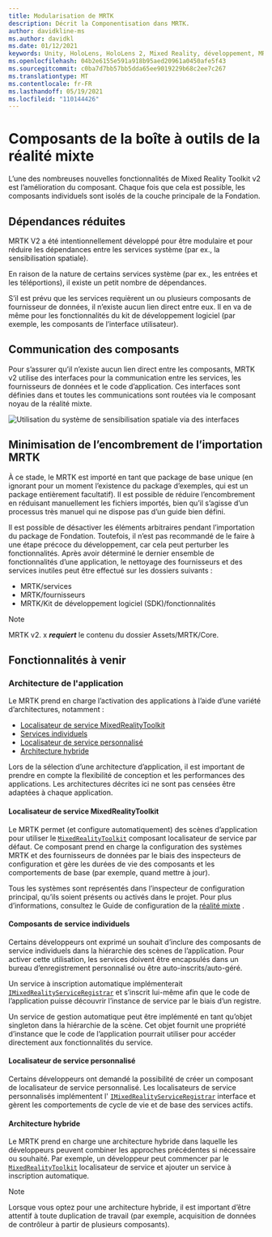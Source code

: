 ```yaml
---
title: Modularisation de MRTK
description: Décrit la Componentisation dans MRTK.
author: davidkline-ms
ms.author: davidkl
ms.date: 01/12/2021
keywords: Unity, HoloLens, HoloLens 2, Mixed Reality, développement, MRTK
ms.openlocfilehash: 04b2e6155e591a918b95aed20961a0450afe5f43
ms.sourcegitcommit: c0ba7d7bb57bb5dda65ee9019229b68c2ee7c267
ms.translationtype: MT
ms.contentlocale: fr-FR
ms.lasthandoff: 05/19/2021
ms.locfileid: "110144426"
---
```

# <a name="mixed-reality-toolkit-componentization"></a>Composants de la boîte à outils de la réalité mixte

L’une des nombreuses nouvelles fonctionnalités de Mixed Reality Toolkit v2 est l’amélioration du composant. Chaque fois que cela est possible, les composants individuels sont isolés de la couche principale de la Fondation.

## <a name="minimized-dependencies"></a>Dépendances réduites

MRTK V2 a été intentionnellement développé pour être modulaire et pour réduire les dépendances entre les services système (par ex., la sensibilisation spatiale).

En raison de la nature de certains services système (par ex., les entrées et les téléportions), il existe un petit nombre de dépendances.

S’il est prévu que les services requièrent un ou plusieurs composants de fournisseur de données, il n’existe aucun lien direct entre eux. Il en va de même pour les fonctionnalités du kit de développement logiciel (par exemple, les composants de l’interface utilisateur).

## <a name="component-communication"></a>Communication des composants

Pour s’assurer qu’il n’existe aucun lien direct entre les composants, MRTK v2 utilise des interfaces pour la communication entre les services, les fournisseurs de données et le code d’application. Ces interfaces sont définies dans et toutes les communications sont routées via le composant noyau de la réalité mixte.

![Utilisation du système de sensibilisation spatiale via des interfaces](../features/images/packaging/AccessingViaInterfaces.png)

## <a name="minimizing-mrtk-import-footprint"></a>Minimisation de l’encombrement de l’importation MRTK

À ce stade, le MRTK est importé en tant que package de base unique (en ignorant pour un moment l’existence du package d’exemples, qui est un package entièrement facultatif). Il est possible de réduire l’encombrement en réduisant manuellement les fichiers importés, bien qu’il s’agisse d’un processus très manuel qui ne dispose pas d’un guide bien défini.

Il est possible de désactiver les éléments arbitraires pendant l’importation du package de Fondation. Toutefois, il n’est pas recommandé de le faire à une étape précoce du développement, car cela peut perturber les fonctionnalités. Après avoir déterminé le dernier ensemble de fonctionnalités d’une application, le nettoyage des fournisseurs et des services inutiles peut être effectué sur les dossiers suivants :

- MRTK/services
- MRTK/fournisseurs
- MRTK/Kit de développement logiciel (SDK)/fonctionnalités

> [!NOTE]
> MRTK v2. x **_requiert_** le contenu du dossier Assets/MRTK/Core.

## <a name="upcoming-features"></a>Fonctionnalités à venir

### <a name="application-architecture"></a>Architecture de l'application

Le MRTK prend en charge l’activation des applications à l’aide d’une variété d’architectures, notamment :

- [Localisateur de service MixedRealityToolkit](#mixedrealitytoolkit-service-locator)
- [Services individuels](#individual-service-components)
- [Localisateur de service personnalisé](#custom-service-locator)
- [Architecture hybride](#hybrid-architecture)

Lors de la sélection d’une architecture d’application, il est important de prendre en compte la flexibilité de conception et les performances des applications. Les architectures décrites ici ne sont pas censées être adaptées à chaque application.

#### <a name="mixedrealitytoolkit-service-locator"></a>Localisateur de service MixedRealityToolkit

Le MRTK permet (et configure automatiquement) des scènes d’application pour utiliser le [`MixedRealityToolkit`](xref:Microsoft.MixedReality.Toolkit.MixedRealityToolkit) composant localisateur de service par défaut. Ce composant prend en charge la configuration des systèmes MRTK et des fournisseurs de données par le biais des inspecteurs de configuration et gère les durées de vie des composants et les comportements de base (par exemple, quand mettre à jour).

Tous les systèmes sont représentés dans l’inspecteur de configuration principal, qu’ils soient présents ou activés dans le projet. Pour plus d’informations, consultez le Guide de configuration de la [réalité mixte](../configuration/mixed-reality-configuration-guide.md) .

#### <a name="individual-service-components"></a>Composants de service individuels

Certains développeurs ont exprimé un souhait d’inclure des composants de service individuels dans la hiérarchie des scènes de l’application. Pour activer cette utilisation, les services doivent être encapsulés dans un bureau d’enregistrement personnalisé ou être auto-inscrits/auto-géré.

Un service à inscription automatique implémenterait [`IMixedRealityServiceRegistrar`](xref:Microsoft.MixedReality.Toolkit.IMixedRealityServiceRegistrar) et s’inscrit lui-même afin que le code de l’application puisse découvrir l’instance de service par le biais d’un registre.

Un service de gestion automatique peut être implémenté en tant qu’objet singleton dans la hiérarchie de la scène. Cet objet fournit une propriété d’instance que le code de l’application pourrait utiliser pour accéder directement aux fonctionnalités du service.

#### <a name="custom-service-locator"></a>Localisateur de service personnalisé

Certains développeurs ont demandé la possibilité de créer un composant de localisateur de service personnalisé. Les localisateurs de service personnalisés implémentent l' [`IMixedRealityServiceRegistrar`](xref:Microsoft.MixedReality.Toolkit.IMixedRealityServiceRegistrar) interface et gèrent les comportements de cycle de vie et de base des services actifs.

#### <a name="hybrid-architecture"></a>Architecture hybride

Le MRTK prend en charge une architecture hybride dans laquelle les développeurs peuvent combiner les approches précédentes si nécessaire ou souhaité. Par exemple, un développeur peut commencer par le [`MixedRealityToolkit`](xref:Microsoft.MixedReality.Toolkit.MixedRealityToolkit) localisateur de service et ajouter un service à inscription automatique.

> [!NOTE]
> Lorsque vous optez pour une architecture hybride, il est important d’être attentif à toute duplication de travail (par exemple, acquisition de données de contrôleur à partir de plusieurs composants).
